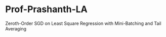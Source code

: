 # Prof-Prashanth-LA
 Zeroth-Order SGD on Least Square Regression with  Mini-Batching and Tail Averaging
